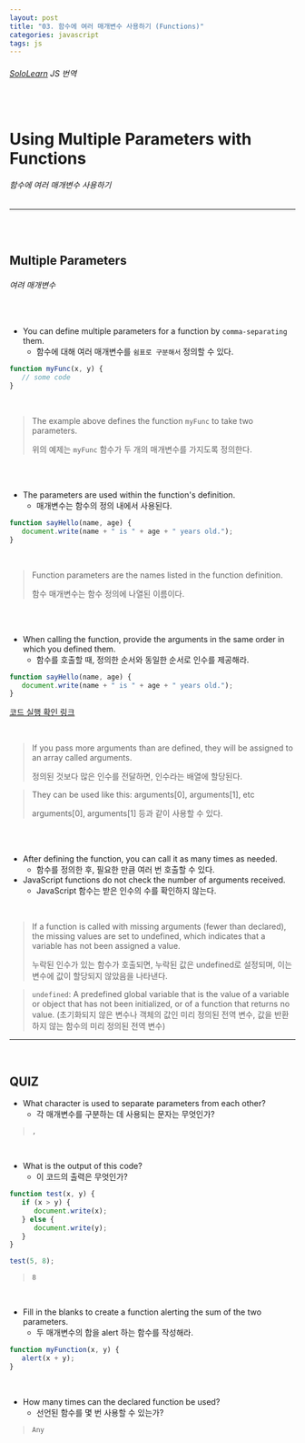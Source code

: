 ```yaml
---
layout: post
title: "03. 함수에 여러 매개변수 사용하기 (Functions)"
categories: javascript
tags: js
---
```


###### [SoloLearn](https://www.sololearn.com) JS 번역

<br>

# Using Multiple Parameters with Functions

###### 함수에 여러 매개변수 사용하기

------

<br>

<br>

## Multiple Parameters

###### 여려 매개변수

<br>

- You can define multiple parameters for a function by `comma-separating` them.
  - 함수에 대해 여러 매개변수를 `쉼표로 구분해서` 정의할 수 있다.

```js
function myFunc(x, y) {
   // some code
}
```

<br>

> The example above defines the function `myFunc` to take two parameters.
>
> 위의 예제는 `myFunc` 함수가 두 개의 매개변수를 가지도록 정의한다.

<br>

<br>

- The parameters are used within the function's definition.
  - 매개변수는 함수의 정의 내에서 사용된다.

```js
function sayHello(name, age) {
   document.write(name + " is " + age + " years old.");
}
```

<br>

> Function parameters are the names listed in the function definition.
>
> 함수 매개변수는 함수 정의에 나열된 이름이다.

<br>

<br>

- When calling the function, provide the arguments in the same order in which you defined them.
  - 함수를 호출할 때, 정의한 순서와 동일한 순서로 인수를 제공해라.

```js
function sayHello(name, age) {
   document.write(name + " is " + age + " years old.");
}
```

[코드 실행 확인 링크](https://code.sololearn.com/679/#js)

<br>

> If you pass more arguments than are defined, they will be assigned to an array called arguments.
>
> 정의된 것보다 많은 인수를 전달하면, 인수라는 배열에 할당된다.

> They can be used like this: arguments[0], arguments[1], etc
>
> arguments[0], arguments[1] 등과 같이 사용할 수 있다.

<br>

<br>

- After defining the function, you can call it as many times as needed.
  - 함수를 정의한 후, 필요한 만큼 여러 번 호출할 수 있다.
- JavaScript functions do not check the number of arguments received.
  - JavaScript 함수는 받은 인수의 수를 확인하지 않는다.

<br>

> If a function is called with missing arguments (fewer than declared), the missing values are set to undefined, which indicates that a variable has not been assigned a value.
>
> 누락된 인수가 있는 함수가 호출되면, 누락된 값은 undefined로 설정되며, 이는 변수에 값이 할당되지 않았음을 나타낸다.

> `undefined`: A predefined global variable that is the value of a variable or object that has not been initialized, or of a function that returns no value. (초기화되지 않은 변수나 객체의 값인 미리 정의된 전역 변수, 값을 반환하지 않는 함수의 미리 정의된 전역 변수)

------

<br>

## QUIZ

- What character is used to separate parameters from each other?
  - 각 매개변수를 구분하는 데 사용되는 문자는 무엇인가?

> `,`

<br>

- What is the output of this code?
  - 이 코드의 출력은 무엇인가?

```js
function test(x, y) {
   if (x > y) {
      document.write(x);
   } else {
      document.write(y);
   }
}

test(5, 8);
```

> `8`

<br>

- Fill in the blanks to create a function alerting the sum of the two parameters.
  - 두 매개변수의 합을 alert 하는 함수를 작성해라.

```js
function myFunction(x, y) {
   alert(x + y);
}
```

<br>

- How many times can the declared function be used?
  - 선언된 함수를 몇 번 사용할 수 있는가?

> `Any`

<br>